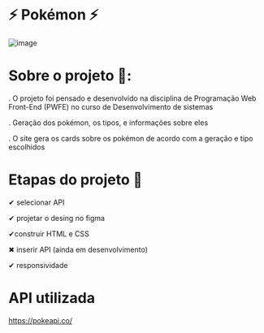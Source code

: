 # ⚡ Pokémon ⚡

![image](https://github.com/jeca16/projetoAPI-listarPokemon/assets/124156735/2e318520-5f35-452b-9219-14fa6a8c94e9)


# Sobre o projeto 📖:
. O projeto foi pensado e desenvolvido na disciplina de Programação Web Front-End (PWFE) no curso de Desenvolvimento de sistemas 

. Geração dos pokémon, os tipos, e informações sobre eles

. O site gera os cards sobre os pokémon de acordo com a geração e tipo escolhidos 


# Etapas do projeto 📜
✔ selecionar API

✔ projetar o desing no figma

✔construir HTML e CSS

✖ inserir API (ainda em desenvolvimento)

✔ responsividade


# API utilizada
https://pokeapi.co/


